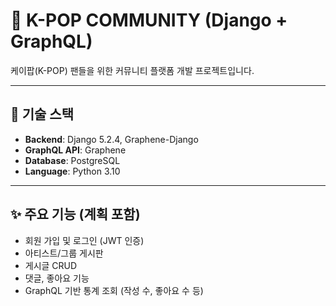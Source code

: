 # 🎤 K-POP COMMUNITY (Django + GraphQL)

케이팝(K-POP) 팬들을 위한 커뮤니티 플랫폼 개발 프로젝트입니다.

---

## 📌 기술 스택

- **Backend**: Django 5.2.4, Graphene-Django
- **GraphQL API**: Graphene
- **Database**: PostgreSQL
- **Language**: Python 3.10

---

## ✨ 주요 기능 (계획 포함)

- 회원 가입 및 로그인 (JWT 인증)
- 아티스트/그룹 게시판
- 게시글 CRUD
- 댓글, 좋아요 기능
- GraphQL 기반 통계 조회 (작성 수, 좋아요 수 등)

